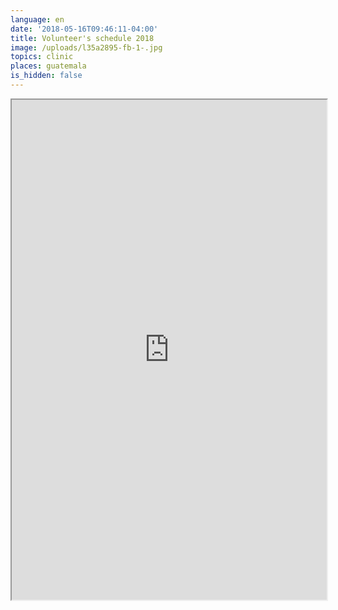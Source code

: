 ```yaml
---
language: en
date: '2018-05-16T09:46:11-04:00'
title: Volunteer's schedule 2018
image: /uploads/l35a2895-fb-1-.jpg
topics: clinic
places: guatemala
is_hidden: false
---
```

<iframe width="100%" height="800px" src="https://docs.google.com/spreadsheets/d/e/2PACX-1vQiOHb77ORoaLetOr9LZ6psrRqwp4EoPRiSPzqQIm1h7du-n9H7iae40g0kJNk7o8UYA0WND8O_uEnv/pubhtml?gid=0&amp;single=true&amp;widget=true&amp;headers=false"></iframe>
